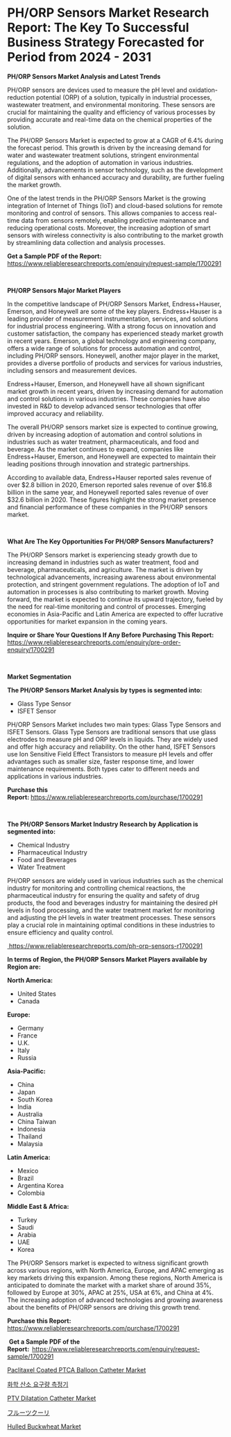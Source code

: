 <p><h1>PH/ORP Sensors Market Research Report: The Key To Successful Business Strategy Forecasted for Period from 2024 - 2031</h1></p><p><strong>PH/ORP Sensors Market Analysis and Latest Trends</strong></p>
<p><p>PH/ORP sensors are devices used to measure the pH level and oxidation-reduction potential (ORP) of a solution, typically in industrial processes, wastewater treatment, and environmental monitoring. These sensors are crucial for maintaining the quality and efficiency of various processes by providing accurate and real-time data on the chemical properties of the solution.</p><p>The PH/ORP Sensors Market is expected to grow at a CAGR of 6.4% during the forecast period. This growth is driven by the increasing demand for water and wastewater treatment solutions, stringent environmental regulations, and the adoption of automation in various industries. Additionally, advancements in sensor technology, such as the development of digital sensors with enhanced accuracy and durability, are further fueling the market growth.</p><p>One of the latest trends in the PH/ORP Sensors Market is the growing integration of Internet of Things (IoT) and cloud-based solutions for remote monitoring and control of sensors. This allows companies to access real-time data from sensors remotely, enabling predictive maintenance and reducing operational costs. Moreover, the increasing adoption of smart sensors with wireless connectivity is also contributing to the market growth by streamlining data collection and analysis processes.</p></p>
<p><strong>Get a Sample PDF of the Report:&nbsp;</strong> <a href="https://www.reliableresearchreports.com/enquiry/request-sample/1700291">https://www.reliableresearchreports.com/enquiry/request-sample/1700291</a></p>
<p>&nbsp;</p>
<p><strong>PH/ORP Sensors Major Market Players</strong></p>
<p><p>In the competitive landscape of PH/ORP Sensors Market, Endress+Hauser, Emerson, and Honeywell are some of the key players. Endress+Hauser is a leading provider of measurement instrumentation, services, and solutions for industrial process engineering. With a strong focus on innovation and customer satisfaction, the company has experienced steady market growth in recent years. Emerson, a global technology and engineering company, offers a wide range of solutions for process automation and control, including PH/ORP sensors. Honeywell, another major player in the market, provides a diverse portfolio of products and services for various industries, including sensors and measurement devices.</p><p>Endress+Hauser, Emerson, and Honeywell have all shown significant market growth in recent years, driven by increasing demand for automation and control solutions in various industries. These companies have also invested in R&D to develop advanced sensor technologies that offer improved accuracy and reliability.</p><p>The overall PH/ORP sensors market size is expected to continue growing, driven by increasing adoption of automation and control solutions in industries such as water treatment, pharmaceuticals, and food and beverage. As the market continues to expand, companies like Endress+Hauser, Emerson, and Honeywell are expected to maintain their leading positions through innovation and strategic partnerships.</p><p>According to available data, Endress+Hauser reported sales revenue of over $2.8 billion in 2020, Emerson reported sales revenue of over $16.8 billion in the same year, and Honeywell reported sales revenue of over $32.6 billion in 2020. These figures highlight the strong market presence and financial performance of these companies in the PH/ORP sensors market.</p></p>
<p>&nbsp;</p>
<p><strong>What Are The Key Opportunities For PH/ORP Sensors Manufacturers?</strong></p>
<p><p>The PH/ORP Sensors market is experiencing steady growth due to increasing demand in industries such as water treatment, food and beverage, pharmaceuticals, and agriculture. The market is driven by technological advancements, increasing awareness about environmental protection, and stringent government regulations. The adoption of IoT and automation in processes is also contributing to market growth. Moving forward, the market is expected to continue its upward trajectory, fueled by the need for real-time monitoring and control of processes. Emerging economies in Asia-Pacific and Latin America are expected to offer lucrative opportunities for market expansion in the coming years.</p></p>
<p><strong>Inquire or Share Your Questions If Any Before Purchasing This Report:</strong> <a href="https://www.reliableresearchreports.com/enquiry/pre-order-enquiry/1700291">https://www.reliableresearchreports.com/enquiry/pre-order-enquiry/1700291</a></p>
<p>&nbsp;</p>
<p><strong>Market Segmentation</strong></p>
<p><strong>The PH/ORP Sensors Market Analysis by types is segmented into:</strong></p>
<p><ul><li>Glass Type Sensor</li><li>ISFET Sensor</li></ul></p>
<p><p>PH/ORP Sensors Market includes two main types: Glass Type Sensors and ISFET Sensors. Glass Type Sensors are traditional sensors that use glass electrodes to measure pH and ORP levels in liquids. They are widely used and offer high accuracy and reliability. On the other hand, ISFET Sensors use Ion Sensitive Field Effect Transistors to measure pH levels and offer advantages such as smaller size, faster response time, and lower maintenance requirements. Both types cater to different needs and applications in various industries.</p></p>
<p><strong>Purchase this Report:&nbsp;</strong><a href="https://www.reliableresearchreports.com/purchase/1700291">https://www.reliableresearchreports.com/purchase/1700291</a></p>
<p>&nbsp;</p>
<p><strong>The PH/ORP Sensors Market Industry Research by Application is segmented into:</strong></p>
<p><ul><li>Chemical Industry</li><li>Pharmaceutical Industry</li><li>Food and Beverages</li><li>Water Treatment</li></ul></p>
<p><p>PH/ORP sensors are widely used in various industries such as the chemical industry for monitoring and controlling chemical reactions, the pharmaceutical industry for ensuring the quality and safety of drug products, the food and beverages industry for maintaining the desired pH levels in food processing, and the water treatment market for monitoring and adjusting the pH levels in water treatment processes. These sensors play a crucial role in maintaining optimal conditions in these industries to ensure efficiency and quality control.</p></p>
<p><a href="https://www.reliableresearchreports.com/ph-orp-sensors-r1700291">&nbsp;https://www.reliableresearchreports.com/ph-orp-sensors-r1700291</a></p>
<p><strong>In terms of Region, the PH/ORP Sensors Market Players available by Region are:</strong></p>
<p>
    <p> <strong> North America: </strong>
        <ul>
            <li>United States</li>
            <li>Canada</li>
        </ul>
        </p> 
    <p> <strong> Europe: </strong>
        <ul>
            <li>Germany</li>
            <li>France</li>
            <li>U.K.</li>
            <li>Italy</li>
            <li>Russia</li>
        </ul>
        </p> 
    <p> <strong> Asia-Pacific: </strong>
        <ul>
            <li>China</li>
            <li>Japan</li>
            <li>South Korea</li>
            <li>India</li>
            <li>Australia</li>
            <li>China Taiwan</li>
            <li>Indonesia</li>
            <li>Thailand</li>
            <li>Malaysia</li>
        </ul>
        </p> 
    <p> <strong> Latin America: </strong>
        <ul>
            <li>Mexico</li>
            <li>Brazil</li>
            <li>Argentina Korea</li>
            <li>Colombia</li>
        </ul>
        </p> 
    <p> <strong> Middle East & Africa: </strong>
        <ul>
            <li>Turkey</li>
            <li>Saudi</li>
            <li>Arabia</li>
            <li>UAE</li>
            <li>Korea</li>
        </ul>
    </p>
    </p>
<p><p>The PH/ORP Sensors market is expected to witness significant growth across various regions, with North America, Europe, and APAC emerging as key markets driving this expansion. Among these regions, North America is anticipated to dominate the market with a market share of around 35%, followed by Europe at 30%, APAC at 25%, USA at 6%, and China at 4%. The increasing adoption of advanced technologies and growing awareness about the benefits of PH/ORP sensors are driving this growth trend.</p></p>
<p><strong>Purchase this Report: </strong><a href="https://www.reliableresearchreports.com/purchase/1700291">https://www.reliableresearchreports.com/purchase/1700291</a></p>
<p>&nbsp;<strong>Get a Sample PDF of the Report:&nbsp;&nbsp;</strong><a href="https://www.reliableresearchreports.com/enquiry/request-sample/1700291">https://www.reliableresearchreports.com/enquiry/request-sample/1700291</a></p>
<p><strong></strong></p>
<p><p><a href="https://github.com/brentleyjimmiealvaradoz4l1rea/Market-Research-Report-List-2/blob/main/paclitaxel-coated-ptca-balloon-catheter-market.md">Paclitaxel Coated PTCA Balloon Catheter Market</a></p><p><a href="https://github.com/giancarlo642004/Market-Research-Report-List-1/blob/main/7675259109237.md">화학 산소 요구량 측정기</a></p><p><a href="https://github.com/Angelnienowdseej3e45z3p8c/Market-Research-Report-List-2/blob/main/ptv-dilatation-catheter-market.md">PTV Dilatation Catheter Market</a></p><p><a href="https://github.com/luffiazaza/Market-Research-Report-List-2/blob/main/1633465124747.md">フルーツクーリ</a></p><p><a href="https://issuu.com/reportprime-2/docs/hulled-buckwheat-market-size-2030.pptx">Hulled Buckwheat Market</a></p></p>